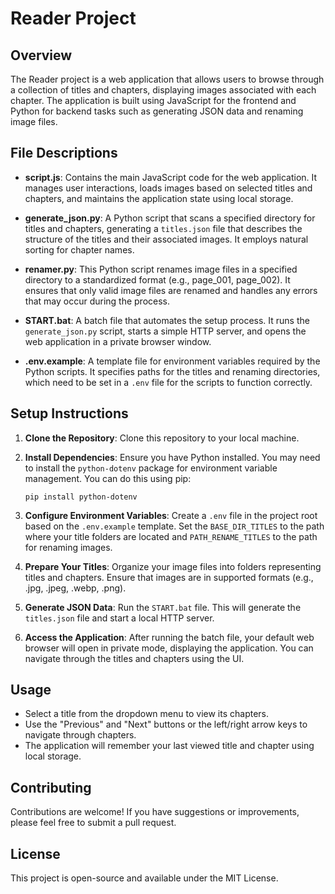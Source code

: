 # Reader Project

## Overview
The Reader project is a web application that allows users to browse through a collection of titles and chapters, displaying images associated with each chapter. The application is built using JavaScript for the frontend and Python for backend tasks such as generating JSON data and renaming image files.

## File Descriptions

- **script.js**: Contains the main JavaScript code for the web application. It manages user interactions, loads images based on selected titles and chapters, and maintains the application state using local storage.

- **generate_json.py**: A Python script that scans a specified directory for titles and chapters, generating a `titles.json` file that describes the structure of the titles and their associated images. It employs natural sorting for chapter names.

- **renamer.py**: This Python script renames image files in a specified directory to a standardized format (e.g., page_001, page_002). It ensures that only valid image files are renamed and handles any errors that may occur during the process.

- **START.bat**: A batch file that automates the setup process. It runs the `generate_json.py` script, starts a simple HTTP server, and opens the web application in a private browser window.

- **.env.example**: A template file for environment variables required by the Python scripts. It specifies paths for the titles and renaming directories, which need to be set in a `.env` file for the scripts to function correctly.

## Setup Instructions

1. **Clone the Repository**: 
   Clone this repository to your local machine.

2. **Install Dependencies**:
   Ensure you have Python installed. You may need to install the `python-dotenv` package for environment variable management. You can do this using pip:
   ```
   pip install python-dotenv
   ```

3. **Configure Environment Variables**:
   Create a `.env` file in the project root based on the `.env.example` template. Set the `BASE_DIR_TITLES` to the path where your title folders are located and `PATH_RENAME_TITLES` to the path for renaming images.

4. **Prepare Your Titles**:
   Organize your image files into folders representing titles and chapters. Ensure that images are in supported formats (e.g., .jpg, .jpeg, .webp, .png).

5. **Generate JSON Data**:
   Run the `START.bat` file. This will generate the `titles.json` file and start a local HTTP server.

6. **Access the Application**:
   After running the batch file, your default web browser will open in private mode, displaying the application. You can navigate through the titles and chapters using the UI.

## Usage
- Select a title from the dropdown menu to view its chapters.
- Use the "Previous" and "Next" buttons or the left/right arrow keys to navigate through chapters.
- The application will remember your last viewed title and chapter using local storage.

## Contributing
Contributions are welcome! If you have suggestions or improvements, please feel free to submit a pull request.

## License
This project is open-source and available under the MIT License.